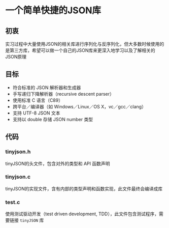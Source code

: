 <!--
 * @Author: Sugar 45682h@gmail.com
 * @Date: 2022-12-30 11:20:09
 * @Describe: 
-->
# 一个简单快捷的JSON库

## 初衷
实习过程中大量使用JSON的相关库进行序列化与反序列化，但大多数时候使用的是第三方库，希望可以做一个自己的JSON库来更深入地学习以及了解相关的JSON原理

## 目标
* 符合标准的 JSON 解析器和生成器
* 手写递归下降解析器（recursive descent parser）
* 使用标准 C 语言（C89）
* 跨平台／编译器（如 Windows／Linux／OS X，vc／gcc／clang）
* 支持 UTF-8 JSON 文本
* 支持以 double 存储 JSON number 类型

## 代码
### tinyjson.h
tinyJSON的头文件，包含对外的类型和 API 函数声明
### tinyjson.c
tinyJSON的实现文件，含有内部的类型声明和函数实现，此文件最终会编译成库
### test.c
使用测试驱动开发（test driven development, TDD），此文件包含测试程序，需要链接 `tinyJSON` 库